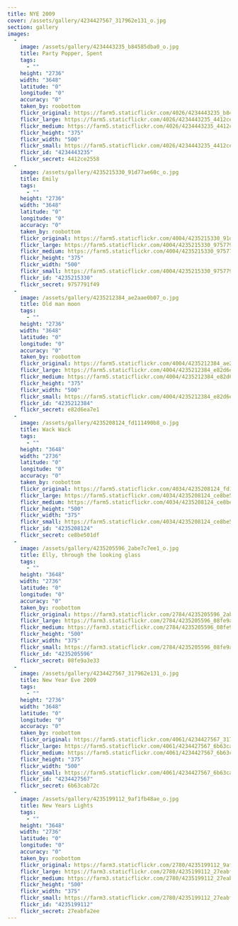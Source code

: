```yaml
---
title: NYE 2009
cover: /assets/gallery/4234427567_317962e131_o.jpg
section: gallery
images:
  - 
    image: /assets/gallery/4234443235_b84585dba0_o.jpg
    title: Party Popper, Spent
    tags:
      - ""
    height: "2736"
    width: "3648"
    latitude: "0"
    longitude: "0"
    accuracy: "0"
    taken_by: roobottom
    flickr_original: https://farm5.staticflickr.com/4026/4234443235_b84585dba0_o.jpg
    flickr_large: https://farm5.staticflickr.com/4026/4234443235_4412ce2558_b.jpg
    flickr_medium: https://farm5.staticflickr.com/4026/4234443235_4412ce2558.jpg
    flickr_height: "375"
    flickr_width: "500"
    flickr_small: https://farm5.staticflickr.com/4026/4234443235_4412ce2558_m.jpg
    flickr_id: "4234443235"
    flickr_secret: 4412ce2558
  - 
    image: /assets/gallery/4235215330_91d77ae60c_o.jpg
    title: Emily
    tags:
      - ""
    height: "2736"
    width: "3648"
    latitude: "0"
    longitude: "0"
    accuracy: "0"
    taken_by: roobottom
    flickr_original: https://farm5.staticflickr.com/4004/4235215330_91d77ae60c_o.jpg
    flickr_large: https://farm5.staticflickr.com/4004/4235215330_9757791f49_b.jpg
    flickr_medium: https://farm5.staticflickr.com/4004/4235215330_9757791f49.jpg
    flickr_height: "375"
    flickr_width: "500"
    flickr_small: https://farm5.staticflickr.com/4004/4235215330_9757791f49_m.jpg
    flickr_id: "4235215330"
    flickr_secret: 9757791f49
  - 
    image: /assets/gallery/4235212384_ae2aae0b07_o.jpg
    title: Old man moon
    tags:
      - ""
    height: "2736"
    width: "3648"
    latitude: "0"
    longitude: "0"
    accuracy: "0"
    taken_by: roobottom
    flickr_original: https://farm5.staticflickr.com/4004/4235212384_ae2aae0b07_o.jpg
    flickr_large: https://farm5.staticflickr.com/4004/4235212384_e82d6ea7e1_b.jpg
    flickr_medium: https://farm5.staticflickr.com/4004/4235212384_e82d6ea7e1.jpg
    flickr_height: "375"
    flickr_width: "500"
    flickr_small: https://farm5.staticflickr.com/4004/4235212384_e82d6ea7e1_m.jpg
    flickr_id: "4235212384"
    flickr_secret: e82d6ea7e1
  - 
    image: /assets/gallery/4235208124_fd111490b8_o.jpg
    title: Wack Wack
    tags:
      - ""
    height: "3648"
    width: "2736"
    latitude: "0"
    longitude: "0"
    accuracy: "0"
    taken_by: roobottom
    flickr_original: https://farm5.staticflickr.com/4034/4235208124_fd111490b8_o.jpg
    flickr_large: https://farm5.staticflickr.com/4034/4235208124_ce8be501df_b.jpg
    flickr_medium: https://farm5.staticflickr.com/4034/4235208124_ce8be501df.jpg
    flickr_height: "500"
    flickr_width: "375"
    flickr_small: https://farm5.staticflickr.com/4034/4235208124_ce8be501df_m.jpg
    flickr_id: "4235208124"
    flickr_secret: ce8be501df
  - 
    image: /assets/gallery/4235205596_2abe7c7ee1_o.jpg
    title: Elly, through the looking glass
    tags:
      - ""
    height: "3648"
    width: "2736"
    latitude: "0"
    longitude: "0"
    accuracy: "0"
    taken_by: roobottom
    flickr_original: https://farm3.staticflickr.com/2784/4235205596_2abe7c7ee1_o.jpg
    flickr_large: https://farm3.staticflickr.com/2784/4235205596_08fe9a3e33_b.jpg
    flickr_medium: https://farm3.staticflickr.com/2784/4235205596_08fe9a3e33.jpg
    flickr_height: "500"
    flickr_width: "375"
    flickr_small: https://farm3.staticflickr.com/2784/4235205596_08fe9a3e33_m.jpg
    flickr_id: "4235205596"
    flickr_secret: 08fe9a3e33
  - 
    image: /assets/gallery/4234427567_317962e131_o.jpg
    title: New Year Eve 2009
    tags:
      - ""
    height: "2736"
    width: "3648"
    latitude: "0"
    longitude: "0"
    accuracy: "0"
    taken_by: roobottom
    flickr_original: https://farm5.staticflickr.com/4061/4234427567_317962e131_o.jpg
    flickr_large: https://farm5.staticflickr.com/4061/4234427567_6b63cab72c_b.jpg
    flickr_medium: https://farm5.staticflickr.com/4061/4234427567_6b63cab72c.jpg
    flickr_height: "375"
    flickr_width: "500"
    flickr_small: https://farm5.staticflickr.com/4061/4234427567_6b63cab72c_m.jpg
    flickr_id: "4234427567"
    flickr_secret: 6b63cab72c
  - 
    image: /assets/gallery/4235199112_9af1fb48ae_o.jpg
    title: New Years Lights
    tags:
      - ""
    height: "3648"
    width: "2736"
    latitude: "0"
    longitude: "0"
    accuracy: "0"
    taken_by: roobottom
    flickr_original: https://farm3.staticflickr.com/2780/4235199112_9af1fb48ae_o.jpg
    flickr_large: https://farm3.staticflickr.com/2780/4235199112_27eabfa2ee_b.jpg
    flickr_medium: https://farm3.staticflickr.com/2780/4235199112_27eabfa2ee.jpg
    flickr_height: "500"
    flickr_width: "375"
    flickr_small: https://farm3.staticflickr.com/2780/4235199112_27eabfa2ee_m.jpg
    flickr_id: "4235199112"
    flickr_secret: 27eabfa2ee
---
```

